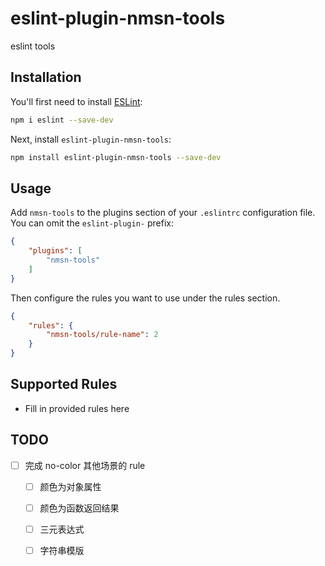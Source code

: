 # eslint-plugin-nmsn-tools

eslint tools

## Installation

You'll first need to install [ESLint](https://eslint.org/):

```sh
npm i eslint --save-dev
```

Next, install `eslint-plugin-nmsn-tools`:

```sh
npm install eslint-plugin-nmsn-tools --save-dev
```

## Usage

Add `nmsn-tools` to the plugins section of your `.eslintrc` configuration file. You can omit the `eslint-plugin-` prefix:

```json
{
    "plugins": [
        "nmsn-tools"
    ]
}
```


Then configure the rules you want to use under the rules section.

```json
{
    "rules": {
        "nmsn-tools/rule-name": 2
    }
}
```

## Supported Rules

* Fill in provided rules here

## TODO

- [ ] 完成 no-color 其他场景的 rule
  - [ ] 颜色为对象属性
  - [ ] 颜色为函数返回结果
  - [ ] 三元表达式
  - [ ] 字符串模版


